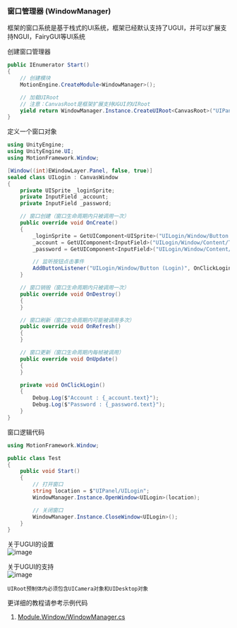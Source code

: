 ### 窗口管理器 (WindowManager)

框架的窗口系统是基于栈式的UI系统，框架已经默认支持了UGUI，并可以扩展支持NGUI，FairyGUI等UI系统

创建窗口管理器
```C#
public IEnumerator Start()
{
	// 创建模块
	MotionEngine.CreateModule<WindowManager>();

	// 加载UIRoot
	// 注意：CanvasRoot是框架扩展支持UGUI的UIRoot
	yield return WindowManager.Instance.CreateUIRoot<CanvasRoot>("UIPanel/UIRoot");
}
```

定义一个窗口对象
```C#
using UnityEngine;
using UnityEngine.UI;
using MotionFramework.Window;

[Window((int)EWindowLayer.Panel, false, true)]
sealed class UILogin : CanvasWindow
{
	private UISprite _loginSprite;
	private InputField _account;
	private InputField _password;

	// 窗口创建（窗口生命周期内只被调用一次）
	public override void OnCreate()
	{
		_loginSprite = GetUIComponent<UISprite>("UILogin/Window/Button (Login)");
		_account = GetUIComponent<InputField>("UILogin/Window/Content/Text Field (Username)");
		_password = GetUIComponent<InputField>("UILogin/Window/Content/Text Field (Password)");

		// 监听按钮点击事件
		AddButtonListener("UILogin/Window/Button (Login)", OnClickLogin);
	}

	// 窗口销毁（窗口生命周期内只被调用一次）
	public override void OnDestroy()
	{
	}

	// 窗口刷新（窗口生命周期内可能被调用多次）
	public override void OnRefresh()
	{
	}

	// 窗口更新（窗口生命周期内每帧被调用）
	public override void OnUpdate()
	{
	}

	private void OnClickLogin()
	{
		Debug.Log($"Account : {_account.text}");
		Debug.Log($"Password : {_password.text}");
	}
}
```

窗口逻辑代码
```C#
using MotionFramework.Window;

public class Test
{
	public void Start()
	{
		// 打开窗口
		string location = $"UIPanel/UILogin";
		WindowManager.Instance.OpenWindow<UILogin>(location);

		// 关闭窗口
		WindowManager.Instance.CloseWindow<UILogin>();
	}
}
```

关于UGUI的设置  
![image](https://github.com/gmhevinci/MotionFramework/raw/master/Docs/Image/WindowModule2.png)

关于UGUI的支持  
![image](https://github.com/gmhevinci/MotionFramework/raw/master/Docs/Image/WindowModule1.png)
```
UIRoot预制体内必须包含UICamera对象和UIDesktop对象
```

更详细的教程请参考示例代码
1. [Module.Window/WindowManager.cs](https://github.com/gmhevinci/MotionFramework/blob/master/Assets/MotionFramework/Scripts/Runtime/Module/Module.Window/WindowManager.cs)